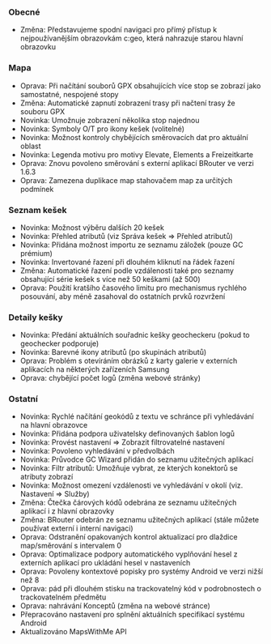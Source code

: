 ### Obecné
- Změna: Představujeme spodní navigaci pro přímý přístup k nejpoužívanějším obrazovkám c:geo, která nahrazuje starou hlavní obrazovku

### Mapa
- Oprava: Při načítání souborů GPX obsahujících více stop se zobrazí jako samostatné, nespojené stopy
- Změna: Automatické zapnutí zobrazení trasy při načtení trasy že souboru GPX
- Novinka: Umožnuje zobrazení několika stop najednou
- Novinka: Symboly O/T pro ikony kešek (volitelné)
- Novinka: Možnost kontroly chybějících směrovacích dat pro aktuální oblast
- Novinka: Legenda motivu pro motivy Elevate, Elements a Freizeitkarte
- Oprava: Znovu povoleno směrování s externí aplikací BRouter ve verzi 1.6.3
- Oprava: Zamezena duplikace map stahovačem map za určitých podmínek

### Seznam kešek
- Novinka: Možnost výběru dalších 20 kešek
- Novinka: Přehled atributů (viz Správa kešek => Přehled atributů)
- Novinka: Přidána možnost importu ze seznamu záložek (pouze GC prémium)
- Novinka: Invertované řazení při dlouhém kliknutí na řádek řazení
- Změna: Automatické řazení podle vzdálenosti také pro seznamy obsahující série kešek s více než 50 keškami (až 500)
- Oprava: Použití kratšího časového limitu pro mechanismus rychlého posouvání, aby méně zasahoval do ostatních prvků rozvržení

### Detaily kešky
- Novinka: Předání aktuálních souřadnic kešky geocheckeru (pokud to geochecker podporuje)
- Novinka: Barevné ikony atributů (po skupinách atributů)
- Oprava: Problém s otevíráním obrázků z karty galerie v externích aplikacích na některých zařízeních Samsung
- Oprava: chybějící počet logů (změna webové stránky)

### Ostatní
- Novinka: Rychlé načítání geokódů z textu ve schránce při vyhledávání na hlavní obrazovce
- Novinka: Přidána podpora uživatelsky definovaných šablon logů
- Novinka: Provést nastavení => Zobrazit filtrovatelné nastavení
- Novinka: Povoleno vyhledávání v předvolbách
- Novinka: Průvodce GC Wizard přidán do seznamu užitečných aplikací
- Novinka: Filtr atributů: Umožňuje vybrat, ze kterých konektorů se atributy zobrazí
- Novinka: Možnost omezení vzdálenosti ve vyhledávání v okolí (viz. Nastavení => Služby)
- Změna: Čtečka čárových kódů odebrána ze seznamu užitečných aplikací i z hlavní obrazovky
- Změna: BRouter odebrán ze seznamu užitečných aplikací (stále můžete používat externí i interní navigaci)
- Oprava: Odstranění opakovaných kontrol aktualizací pro dlaždice map/směrování s intervalem 0
- Oprava: Optimalizace podpory automatického vyplňování hesel z externích aplikací pro ukládání hesel v nastaveních
- Oprava: Povoleny kontextové popisky pro systémy Android ve verzi nižší než 8
- Oprava: pád při dlouhém stisku na trackovatelný kód v podrobnostech o trackovatelném předmětu
- Oprava: nahrávání Konceptů (změna na webové stránce)
- Přepracováno nastavení pro splnění aktuálních specifikací systému Android
- Aktualizováno MapsWithMe API

